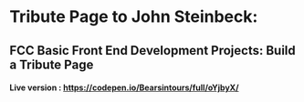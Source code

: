 # Tribute Page to John Steinbeck:

## FCC Basic Front End Development Projects: Build a Tribute Page

#### Live version : https://codepen.io/Bearsintours/full/oYjbyX/

